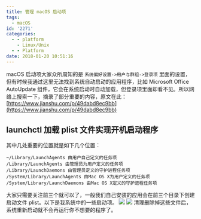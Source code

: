 ```yaml
---
title: 管理 macOS 启动项
tags:
  - macOS
id: '2271'
categories:
  - - platform
    - Linux/Unix
  - - Platform
date: 2018-01-20 10:51:16
---
```


macOS 启动项大家众所周知的是 `系统偏好设置->用户与群组->登录项` 里面的设置，但有时候我通过这里无法找到系统自动启动的应用程序，比如 Microsoft Office AutoUpdate 组件，它会在系统启动时自动加载，但登录项里面却看不见。所以网络上搜索一下，摘录了部分重要的内容，原文在此： [https://www.jianshu.com/p/49dabd8ec9bb](https://www.jianshu.com/p/49dabd8ec9bb)
<!-- more -->
## launchctl 加载 plist 文件实现开机启动程序

其中几处重要的位置就是如下几个位置：

```
~/Library/LaunchAgents 由用户自己定义的任务项
/Library/LaunchAgents 由管理员为用户定义的任务项
/Library/LaunchDaemons 由管理员定义的守护进程任务项
/System/Library/LaunchAgents 由Mac OS X为用户定义的任务项
/System/Library/LaunchDaemons 由Mac OS X定义的守护进程任务项
```

大家只需要关注前三个就可以了，一般我们自己安装的应用会在前三个目录下创建启动文件 plist。以下是我系统中的一些启动项。 [![](http://www.mycode.net.cn/wp-content/uploads/2018/01/屏幕快照-2018-01-20-10.43.27.png)](http://www.mycode.net.cn/wp-content/uploads/2018/01/屏幕快照-2018-01-20-10.43.27.png) [![](http://www.mycode.net.cn/wp-content/uploads/2018/01/屏幕快照-2018-01-20-10.43.36.png)](http://www.mycode.net.cn/wp-content/uploads/2018/01/屏幕快照-2018-01-20-10.43.36.png) 清理删除掉这些文件后，系统重新启动就不会再运行你不想要的程序了。